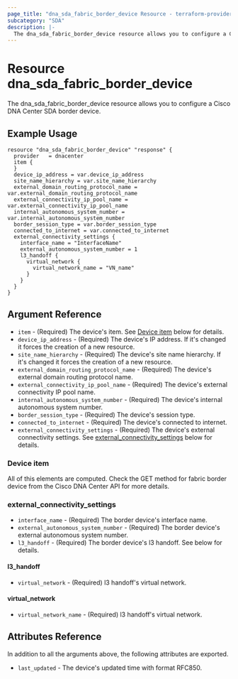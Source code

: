 ```yaml
---
page_title: "dna_sda_fabric_border_device Resource - terraform-provider-dnacenter"
subcategory: "SDA"
description: |-
  The dna_sda_fabric_border_device resource allows you to configure a Cisco DNA Center SDA border device.
---
```


# Resource dna_sda_fabric_border_device

The dna_sda_fabric_border_device resource allows you to configure a Cisco DNA Center SDA border device.

## Example Usage

```hcl
resource "dna_sda_fabric_border_device" "response" {
  provider   = dnacenter
  item {
  }
  device_ip_address = var.device_ip_address
  site_name_hierarchy = var.site_name_hierarchy
  external_domain_routing_protocol_name = var.external_domain_routing_protocol_name
  external_connectivity_ip_pool_name = var.external_connectivity_ip_pool_name
  internal_autonomous_system_number = var.internal_autonomous_system_number
  border_session_type = var.border_session_type
  connected_to_internet = var.connected_to_internet
  external_connectivity_settings {
    interface_name = "InterfaceName"
    external_autonomous_system_number = 1
    l3_handoff {
      virtual_network {
        virtual_network_name = "VN_name"
      }
    }
  }
}
```

## Argument Reference

- `item` - (Required) The device's item. See [Device item](#device-item) below for details.
- `device_ip_address` - (Required) The device's IP address. If it's changed it forces the creation of a new resource.
- `site_name_hierarchy` - (Required) The device's site name hierarchy. If it's changed it forces the creation of a new resource.
- `external_domain_routing_protocol_name` - (Required) The device's external domain routing protocol name.
- `external_connectivity_ip_pool_name` - (Required) The device's external connectivity IP pool name.
- `internal_autonomous_system_number` - (Required) The device's internal autonomous system number.
- `border_session_type` - (Required) The device's session type.
- `connected_to_internet` - (Required) The device's connected to internet.
- `external_connectivity_settings` - (Required) The device's external connectivity settings. See [external_connectivity_settings](#external_connectivity_settings) below for details.

### Device item

All of this elements are computed. Check the GET method for fabric border device from the Cisco DNA Center API for more details.

### external_connectivity_settings

- `interface_name` - (Required) The border device's interface name.
- `external_autonomous_system_number` - (Required) The border device's external autonomous system number.
- `l3_handoff` - (Required) The border device's l3 handoff. See below for details.

#### l3_handoff

- `virtual_network` - (Required) l3 handoff's virtual network.

#### virtual_network

- `virtual_network_name` - (Required) l3 handoff's virtual network.

## Attributes Reference

In addition to all the arguments above, the following attributes are exported.

- `last_updated` - The device's updated time with format RFC850.

